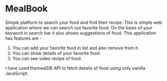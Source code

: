 # MealBook

Simple platform to search your food and find their recipe.
This is simple web application where we can search out favorite food. On the basis of your keyword in search bar it also shows suggestions of food. This application has features are -
1. You can add your favorite food in list and also remove from it.
2. You can show details of your favorite food.
3. You can see video recipe of food.

I have used themealDB API to fetch details of food using only vanilla JavaScript.
